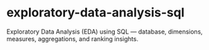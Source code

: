 # exploratory-data-analysis-sql
Exploratory Data Analysis (EDA) using SQL — database, dimensions, measures, aggregations, and ranking insights.
